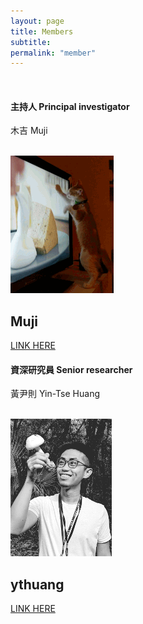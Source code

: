 ```yaml
---
layout: page
title: Members
subtitle:
permalink: "member"
--- 
```


<br>
<div class="container-fluid">
  
<div class="row">
  <div class="col-lg-4 col-md-4 col-sm-6 col-xs-12">
    <h4>主持人 Principal investigator</h4>
    <p>木吉 Muji</p><br>
  </div>
<div class="hovereffect">
  <img class="img-responsive" src="/assets/img/people/Muji_TV_crop.gif" alt="">
    <div class="overlay">
      <h2>Muji</h2>
				<p>
					<a href="ythuang">LINK HERE</a>
				</p>
      </div>
    </div>
</div>
  
<div class="col-lg-4 col-md-4 col-sm-6 col-xs-12">
    <h4>資深研究員 Senior researcher</h4>
    <p>黃尹則 Yin-Tse Huang</p><br>
  </div>
<div class="hovereffect">
  <img class="img-responsive" src="/assets/img/people/MeintheField_220px.png" alt="">
    <div class="overlay">
      <h2>ythuang</h2>
				<p>
					<a href="ythuang">LINK HERE</a>
				</p>
      </div>
    </div>
</div>

</div>
<br>


